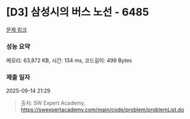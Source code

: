 # [D3] 삼성시의 버스 노선 - 6485 

[문제 링크](https://swexpertacademy.com/main/code/problem/problemDetail.do?contestProbId=AWczm7QaACgDFAWn) 

### 성능 요약

메모리: 63,872 KB, 시간: 134 ms, 코드길이: 499 Bytes

### 제출 일자

2025-09-14 21:29



> 출처: SW Expert Academy, https://swexpertacademy.com/main/code/problem/problemList.do